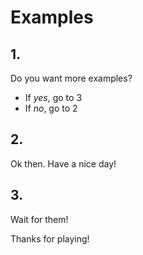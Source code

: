# Examples

## 1.
Do you want more examples?

- If *yes*, go to 3
- If *no*, go to 2

## 2. 
Ok then. Have a nice day!

## 3.
Wait for them!

Thanks for playing!
